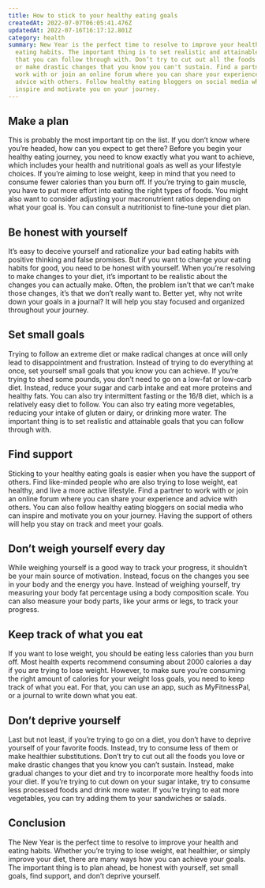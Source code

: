 ```yaml
---
title: How to stick to your healthy eating goals
createdAt: 2022-07-07T06:05:41.476Z
updatedAt: 2022-07-16T16:17:12.801Z
category: health
summary: New Year is the perfect time to resolve to improve your health and
  eating habits. The important thing is to set realistic and attainable goals
  that you can follow through with. Don’t try to cut out all the foods you love
  or make drastic changes that you know you can't sustain. Find a partner to
  work with or join an online forum where you can share your experience and
  advice with others. Follow healthy eating bloggers on social media who can
  inspire and motivate you on your journey.
---
```


## Make a plan

This is probably the most important tip on the list. If you don’t know where you’re headed, how can you expect to get there? Before you begin your healthy eating journey, you need to know exactly what you want to achieve, which includes your health and nutritional goals as well as your lifestyle choices.
If you’re aiming to lose weight, keep in mind that you need to consume fewer calories than you burn off. If you’re trying to gain muscle, you have to put more effort into eating the right types of foods. You might also want to consider adjusting your macronutrient ratios depending on what your goal is. You can consult a nutritionist to fine-tune your diet plan.

## Be honest with yourself

It’s easy to deceive yourself and rationalize your bad eating habits with positive thinking and false promises. But if you want to change your eating habits for good, you need to be honest with yourself.
When you’re resolving to make changes to your diet, it’s important to be realistic about the changes you can actually make. Often, the problem isn’t that we can’t make those changes, it’s that we don’t really want to.
Better yet, why not write down your goals in a journal? It will help you stay focused and organized throughout your journey.

## Set small goals

Trying to follow an extreme diet or make radical changes at once will only lead to disappointment and frustration. Instead of trying to do everything at once, set yourself small goals that you know you can achieve.
If you’re trying to shed some pounds, you don’t need to go on a low-fat or low-carb diet. Instead, reduce your sugar and carb intake and eat more proteins and healthy fats. You can also try intermittent fasting or the 16/8 diet, which is a relatively easy diet to follow.
You can also try eating more vegetables, reducing your intake of gluten or dairy, or drinking more water. The important thing is to set realistic and attainable goals that you can follow through with.

## Find support

Sticking to your healthy eating goals is easier when you have the support of others. Find like-minded people who are also trying to lose weight, eat healthy, and live a more active lifestyle.
Find a partner to work with or join an online forum where you can share your experience and advice with others. You can also follow healthy eating bloggers on social media who can inspire and motivate you on your journey. Having the support of others will help you stay on track and meet your goals.

## Don’t weigh yourself every day

While weighing yourself is a good way to track your progress, it shouldn’t be your main source of motivation. Instead, focus on the changes you see in your body and the energy you have.
Instead of weighing yourself, try measuring your body fat percentage using a body composition scale. You can also measure your body parts, like your arms or legs, to track your progress.

## Keep track of what you eat

If you want to lose weight, you should be eating less calories than you burn off. Most health experts recommend consuming about 2000 calories a day if you are trying to lose weight.
However, to make sure you’re consuming the right amount of calories for your weight loss goals, you need to keep track of what you eat. For that, you can use an app, such as MyFitnessPal, or a journal to write down what you eat.

## Don’t deprive yourself

Last but not least, if you’re trying to go on a diet, you don’t have to deprive yourself of your favorite foods. Instead, try to consume less of them or make healthier substitutions.
Don’t try to cut out all the foods you love or make drastic changes that you know you can’t sustain. Instead, make gradual changes to your diet and try to incorporate more healthy foods into your diet.
If you’re trying to cut down on your sugar intake, try to consume less processed foods and drink more water. If you’re trying to eat more vegetables, you can try adding them to your sandwiches or salads.

## Conclusion

The New Year is the perfect time to resolve to improve your health and eating habits. Whether you’re trying to lose weight, eat healthier, or simply improve your diet, there are many ways how you can achieve your goals. The important thing is to plan ahead, be honest with yourself, set small goals, find support, and don’t deprive yourself.
